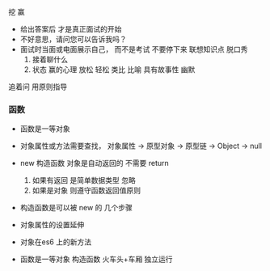 挖 赢
- 给出答案后 才是真正面试的开始
- 不好意思，请问您可以告诉我吗？
- 面试时当面或电面展示自己， 而不是考试
    不要停下来 联想知识点 脱口秀
    1. 接着聊什么
    2. 状态 赢的心理 放松 轻松 类比 比喻 具有故事性 幽默

追着问
用原则指导
### 函数
- 函数是一等对象
- 对象属性或方法需要查找， 对象属性 -> 原型对象 -> 原型链 -> Object -> null
- new 构造函数 对象是自动返回的 不需要 return
    1. 如果有返回 是简单数据类型 忽略 
    2. 如果是对象 则遵守函数返回值原则
- 构造函数是可以被 new 的 几个步骤
- 对象属性的设置延伸
- 对象在es6 上的新方法

- 函数是一等对象
    构造函数 火车头+车厢 独立运行